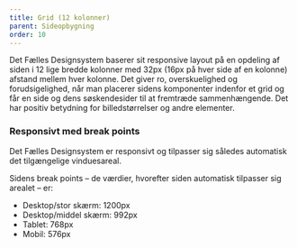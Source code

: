 ```yaml
---
title: Grid (12 kolonner)
parent: Sideopbygning
order: 10
---
```


Det Fælles Designsystem baserer sit responsive layout på en opdeling af siden i 12 lige bredde kolonner med 32px (16px på hver side af en kolonne) afstand mellem hver kolonne. Det giver ro, overskuelighed og forudsigelighed, når man placerer sidens komponenter indenfor et grid og får en side og dens søskendesider til at fremtræde sammenhængende. Det har positiv betydning for billedstørrelser og andre elementer.
 
### Responsivt med break points

Det Fælles Designsystem er responsivt og tilpasser sig således automatisk det tilgængelige vinduesareal.

Sidens break points – de værdier, hvorefter siden automatisk tilpasser sig arealet – er:

- Desktop/stor skærm: 1200px
- Desktop/middel skærm: 992px
- Tablet: 768px
- Mobil: 576px

